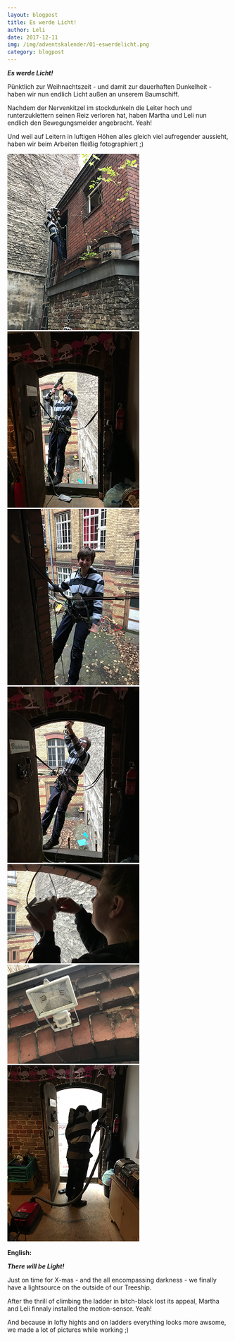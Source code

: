 ```yaml
---
layout: blogpost
title: Es werde Licht!
author: Leli
date: 2017-12-11
img: /img/adventskalender/01-eswerdelicht.png
category: blogpost
---
```


***Es werde Licht!***

Pünktlich zur Weihnachtszeit - und damit zur dauerhaften Dunkelheit - haben wir nun endlich Licht außen an unserem Baumschiff.

Nachdem der Nervenkitzel im stockdunkeln die Leiter hoch und runterzuklettern seinen Reiz verloren hat, haben Martha und Leli nun endlich den Bewegungsmelder angebracht. Yeah!

Und weil auf Leitern in luftigen Höhen alles gleich viel aufregender aussieht, haben wir beim Arbeiten fleißig fotographiert ;)



<img src="/img/adventskalender/01-eswerdelicht1.png" width="300" alt="baumschiff aussen">
<img src="/img/adventskalender/01-eswerdelicht2.png" width="300" alt="lötstation">
<img src="/img/adventskalender/01-eswerdelicht3.png" width="300" alt="filament">
<img src="/img/adventskalender/01-eswerdelicht4.png" width="300">

<img src="/img/adventskalender/01-eswerdelicht5.png" width="300" alt="baumschiff aussen">
<img src="/img/adventskalender/01-eswerdelicht6.png" width="300" alt="lötstation">
<img src="/img/adventskalender/01-eswerdelicht7.png" width="300" alt="filament">


**English:**

***There will be Light!***

Just on time for X-mas - and the all encompassing darkness - we finally have a lightsource on the outside of our Treeship.

After the thrill of climbing the ladder in bitch-black lost its appeal, Martha and Leli finnaly installed the motion-sensor. Yeah!

And because in lofty hights and on ladders everything looks more awsome, we made a lot of pictures while working ;) 

